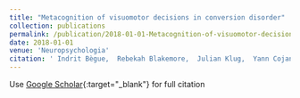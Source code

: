 ```yaml
---
title: "Metacognition of visuomotor decisions in conversion disorder"
collection: publications
permalink: /publication/2018-01-01-Metacognition-of-visuomotor-decisions-in-conversion-disorder
date: 2018-01-01
venue: 'Neuropsychologia'
citation: ' Indrit Bègue,  Rebekah Blakemore,  Julian Klug,  Yann Cojan,  Silvio Galli,  Alexandre Berney,  Selma Aybek,  Patrik Vuilleumier, &quot;Metacognition of visuomotor decisions in conversion disorder.&quot; Neuropsychologia, 2018.'
---
```

Use [Google Scholar](https://scholar.google.com/scholar?q=Metacognition+of+visuomotor+decisions+in+conversion+disorder){:target="_blank"} for full citation